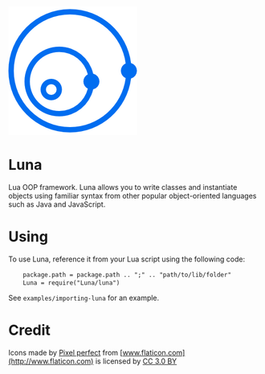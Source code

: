 ![Luna Framework](https://raw.githubusercontent.com/mgthomas99/Luna/master/icon256.png)

# Luna
Lua OOP framework. Luna allows you to write classes and instantiate objects using familiar
syntax from other popular object-oriented languages such as Java and JavaScript.

# Using
To use Luna, reference it from your Lua script using the following code:
```
	package.path = package.path .. ";" .. "path/to/lib/folder"
	Luna = require("Luna/luna")
```
See `examples/importing-luna` for an example.

# Credit
Icons made by [Pixel perfect](http://www.flaticon.com/authors/pixel-perfect) from
[www.flaticon.com](http://www.flaticon.com) is licensed by
[CC 3.0 BY](http://creativecommons.org/licenses/by/3.0/)
